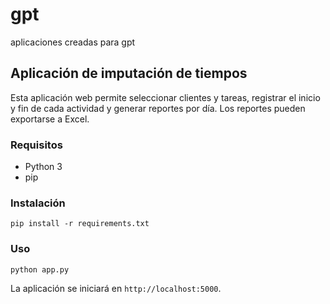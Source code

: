 # gpt
aplicaciones creadas para gpt

## Aplicación de imputación de tiempos

Esta aplicación web permite seleccionar clientes y tareas, registrar el inicio y fin de cada actividad y generar reportes por día. Los reportes pueden exportarse a Excel.

### Requisitos
- Python 3
- pip

### Instalación
```
pip install -r requirements.txt
```

### Uso
```
python app.py
```
La aplicación se iniciará en `http://localhost:5000`.
